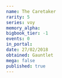```yaml
---
name: The Caretaker
rarity: 5
series: voy
memory_alpha:
bigbook_tier: -1
events: 0
in_portal:
date: 27/02/2018
obtained: Gauntlet
mega: false
published: true
---
```



